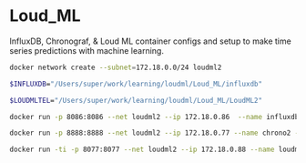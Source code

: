 # Loud_ML
InfluxDB, Chronograf, &amp; Loud ML container configs and setup to make time series predictions with machine learning. 

````bash
docker network create --subnet=172.18.0.0/24 loudml2
````

````bash 
$INFLUXDB="/Users/super/work/learning/loudml/Loud_ML/influxdb"
````

```bash 
$LOUDMLTEL="/Users/super/work/learning/loudml/Loud_ML/LoudML2"
```

```bash 
docker run -p 8086:8086 --net loudml2 --ip 172.18.0.86  --name influxdb2 -v /Users/super/work/learning/loudml/Loud_ML/influxdb:/var/lib/influxdb -v /Users/super/work/learning/loudml/Loud_ML/LoudML2/influxdb.conf:/etc/influxdb/influxdb.conf:ro influxdb -config /etc/influxdb/influxdb.conf
```

```bash
docker run -p 8888:8888 --net loudml2 --ip 172.18.0.77 --name chrono2 -v /Users/super/work/learning/loudml/Loud_ML/LoudML2/chronograf:/var/lib/chronograf chronograf
```

````bash
docker run -ti -p 8077:8077 --net loudml2 --ip 172.18.0.88 --name loudml2 -v /Users/super/work/learning/loudml/Loud_ML/LoudML2:/var/lib/loudml:rw -v /Users/super/work/learning/loudml/Loud_ML/LoudML2/config.yml:/etc/loudml/config.yml:ro -v /Users/super/work/learning/loudml/Loud_ML/LoudML2/model.json:/etc/loudml/model.json:ro loudml/community
````
